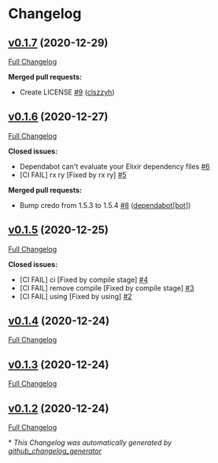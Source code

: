 # Changelog

## [v0.1.7](https://github.com/clszzyh/battle_city/tree/v0.1.7) (2020-12-29)

[Full Changelog](https://github.com/clszzyh/battle_city/compare/v0.1.6...v0.1.7)

**Merged pull requests:**

- Create LICENSE [\#9](https://github.com/clszzyh/battle_city/pull/9) ([clszzyh](https://github.com/clszzyh))

## [v0.1.6](https://github.com/clszzyh/battle_city/tree/v0.1.6) (2020-12-27)

[Full Changelog](https://github.com/clszzyh/battle_city/compare/v0.1.5...v0.1.6)

**Closed issues:**

- Dependabot can't evaluate your Elixir dependency files [\#6](https://github.com/clszzyh/battle_city/issues/6)
- \[CI FAIL\] rx ry \[Fixed by rx ry\] [\#5](https://github.com/clszzyh/battle_city/issues/5)

**Merged pull requests:**

- Bump credo from 1.5.3 to 1.5.4 [\#8](https://github.com/clszzyh/battle_city/pull/8) ([dependabot[bot]](https://github.com/apps/dependabot))

## [v0.1.5](https://github.com/clszzyh/battle_city/tree/v0.1.5) (2020-12-25)

[Full Changelog](https://github.com/clszzyh/battle_city/compare/v0.1.4...v0.1.5)

**Closed issues:**

- \[CI FAIL\] ci \[Fixed by compile stage\] [\#4](https://github.com/clszzyh/battle_city/issues/4)
- \[CI FAIL\] remove compile \[Fixed by compile stage\] [\#3](https://github.com/clszzyh/battle_city/issues/3)
- \[CI FAIL\] using \[Fixed by using\] [\#2](https://github.com/clszzyh/battle_city/issues/2)

## [v0.1.4](https://github.com/clszzyh/battle_city/tree/v0.1.4) (2020-12-24)

[Full Changelog](https://github.com/clszzyh/battle_city/compare/v0.1.3...v0.1.4)

## [v0.1.3](https://github.com/clszzyh/battle_city/tree/v0.1.3) (2020-12-24)

[Full Changelog](https://github.com/clszzyh/battle_city/compare/v0.1.2...v0.1.3)

## [v0.1.2](https://github.com/clszzyh/battle_city/tree/v0.1.2) (2020-12-24)

[Full Changelog](https://github.com/clszzyh/battle_city/compare/0f74c3463e919820872f018fbe230c9567043163...v0.1.2)



\* *This Changelog was automatically generated by [github_changelog_generator](https://github.com/github-changelog-generator/github-changelog-generator)*
